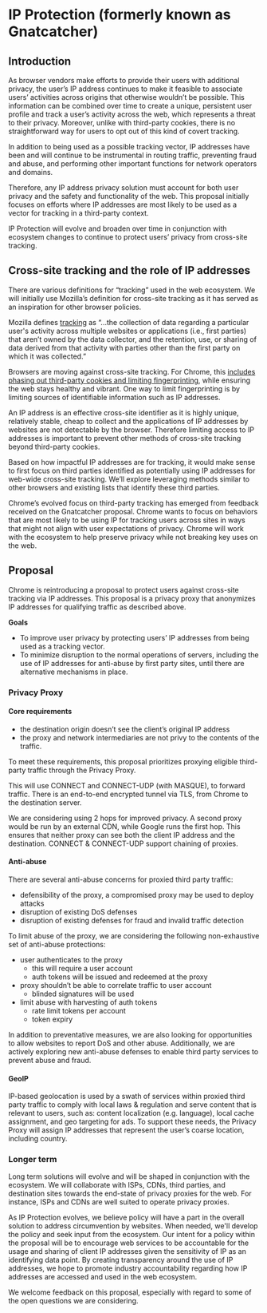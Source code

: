 # IP Protection (formerly known as Gnatcatcher)

## Introduction

As browser vendors make efforts to provide their users with additional privacy, the user’s IP address continues to make it feasible to associate users’ activities across origins that otherwise wouldn’t be possible. This information can be combined over time to create a unique, persistent user profile and track a user’s activity across the web, which represents a threat to their privacy. Moreover, unlike with third-party cookies, there is no straightforward way for users to opt out of this kind of covert tracking. 

In addition to being used as a possible tracking vector, IP addresses have been and will continue to be instrumental in routing traffic, preventing fraud and abuse, and performing other important functions for network operators and domains. 

Therefore, any IP address privacy solution must account for both user privacy and the safety and functionality of the web. This proposal initially focuses on efforts where IP addresses are most likely to be used as a vector for tracking in a third-party context. 

IP Protection will evolve and broaden over time in conjunction with ecosystem changes to continue to protect users’ privacy from cross-site tracking.


## Cross-site tracking and the role of IP addresses
There are various definitions for “tracking” used in the web ecosystem. We will initially use Mozilla’s definition for cross-site tracking as  it has served as an inspiration for other browser policies. 

Mozilla defines [tracking](https://wiki.mozilla.org/Security/Anti_tracking_policy#Tracking_Definition) as “...the collection of data regarding a particular user's activity across multiple websites or applications (i.e., first parties) that aren’t owned by the data collector, and the retention, use, or sharing of data derived from that activity with parties other than the first party on which it was collected.”

Browsers are moving against cross-site tracking. For Chrome, this [includes phasing out third-party cookies and limiting fingerprinting](https://privacysandbox.com/open-web/), while ensuring the web stays healthy and vibrant. One way to limit fingerprinting is by limiting sources of identifiable information such as IP addresses.

An IP address is an effective cross-site identifier as it is highly unique, relatively stable, cheap to collect and the applications of IP addresses by websites are not detectable by the browser. Therefore limiting access to IP addresses is important to prevent other methods of cross-site tracking beyond third-party cookies.

Based on how impactful IP addresses are for tracking, it would make sense to first focus on third parties identified as potentially using IP addresses for web-wide cross-site tracking. We’ll explore leveraging methods similar to other browsers and existing lists that identify these third parties. 

Chrome’s evolved focus on third-party tracking has emerged from feedback received on the Gnatcatcher proposal. Chrome wants to focus on behaviors that are most likely to be using IP for tracking users across sites in ways that might not align with user expectations of privacy. Chrome will work with the ecosystem to help preserve privacy while not breaking key uses on the web.



## Proposal
Chrome is reintroducing a proposal to protect users against cross-site tracking via IP addresses. This proposal is a privacy proxy that anonymizes IP addresses for qualifying traffic as described above.

**Goals**

- To improve user privacy by protecting users’ IP addresses from being used as a tracking vector. 
- To minimize disruption to the normal operations of servers, including the use of IP addresses for anti-abuse by first party sites, until there are alternative mechanisms in place.

### Privacy Proxy

#### Core requirements

- the destination origin doesn’t see the client’s original IP address
- the proxy and network intermediaries are not privy to the contents of the traffic.

To meet these requirements, this proposal prioritizes proxying eligible third-party traffic through the Privacy Proxy. 

This will use CONNECT and CONNECT-UDP (with MASQUE), to forward traffic. There is an end-to-end encrypted tunnel via TLS, from Chrome to the destination server.

We are considering using 2 hops for improved privacy. A second proxy would be run by an external CDN, while Google runs the first hop. This ensures that neither proxy can see both the client IP address and the destination. CONNECT & CONNECT-UDP support chaining of proxies.

#### Anti-abuse

There are several anti-abuse concerns for proxied third party traffic:

- defensibility of the proxy, a compromised proxy may be used to deploy attacks 
- disruption of existing DoS defenses
- disruption of existing defenses for fraud and invalid traffic detection

To limit abuse of the proxy, we are considering the following non-exhaustive set of anti-abuse protections:

- user authenticates to the proxy
  - this will require a user account
  - auth tokens will be issued and redeemed at the proxy
- proxy shouldn’t be able to correlate traffic to user account
  - blinded signatures will be used
- limit abuse with harvesting of auth tokens
  - rate limit tokens per account
  - token expiry

In addition to preventative measures, we are also looking for opportunities to allow websites to report DoS and other abuse. Additionally, we are actively exploring new anti-abuse defenses to enable third party services to prevent abuse and fraud.

#### GeoIP

IP-based geolocation is used by a swath of services within proxied third party traffic to comply with local laws & regulation and serve content that is relevant to users, such as: content localization (e.g. language), local cache assignment, and geo targeting for ads.
To support these needs, the Privacy Proxy will assign IP addresses that represent the user’s coarse location, including country.

### Longer term
Long term solutions will evolve and will be shaped in conjunction with the ecosystem.
We will collaborate with ISPs, CDNs, third parties, and destination sites towards the end-state of privacy proxies for the web. For instance, ISPs and CDNs are well suited to operate privacy proxies.

As IP Protection evolves, we believe policy will have a part in the overall solution to address circumvention by websites. When needed, we'll develop the policy and seek input from the ecosystem. Our intent for a policy within the proposal will be to encourage web services to be accountable for the usage and sharing of client IP addresses given the sensitivity of IP as an identifying data point. By creating  transparency around the use of IP addresses, we hope to promote industry accountability regarding how IP addresses are accessed and used in the web ecosystem.

We welcome feedback on this proposal, especially with regard to some of the open questions we are considering.

